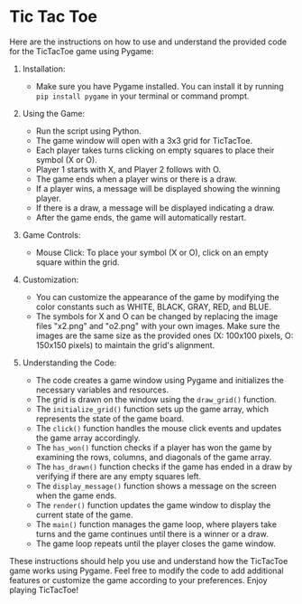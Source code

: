 # Tic Tac Toe

Here are the instructions on how to use and understand the provided code for the TicTacToe game using Pygame:

1. Installation:
   - Make sure you have Pygame installed. You can install it by running `pip install pygame` in your terminal or command prompt.

2. Using the Game:
   - Run the script using Python.
   - The game window will open with a 3x3 grid for TicTacToe.
   - Each player takes turns clicking on empty squares to place their symbol (X or O).
   - Player 1 starts with X, and Player 2 follows with O.
   - The game ends when a player wins or there is a draw.
   - If a player wins, a message will be displayed showing the winning player.
   - If there is a draw, a message will be displayed indicating a draw.
   - After the game ends, the game will automatically restart.

3. Game Controls:
   - Mouse Click: To place your symbol (X or O), click on an empty square within the grid.

4. Customization:
   - You can customize the appearance of the game by modifying the color constants such as WHITE, BLACK, GRAY, RED, and BLUE.
   - The symbols for X and O can be changed by replacing the image files "x2.png" and "o2.png" with your own images. Make sure the images are the same size as the provided ones (X: 100x100 pixels, O: 150x150 pixels) to maintain the grid's alignment.

5. Understanding the Code:
   - The code creates a game window using Pygame and initializes the necessary variables and resources.
   - The grid is drawn on the window using the `draw_grid()` function.
   - The `initialize_grid()` function sets up the game array, which represents the state of the game board.
   - The `click()` function handles the mouse click events and updates the game array accordingly.
   - The `has_won()` function checks if a player has won the game by examining the rows, columns, and diagonals of the game array.
   - The `has_drawn()` function checks if the game has ended in a draw by verifying if there are any empty squares left.
   - The `display_message()` function shows a message on the screen when the game ends.
   - The `render()` function updates the game window to display the current state of the game.
   - The `main()` function manages the game loop, where players take turns and the game continues until there is a winner or a draw.
   - The game loop repeats until the player closes the game window.

These instructions should help you use and understand how the TicTacToe game works using Pygame. Feel free to modify the code to add additional features or customize the game according to your preferences. Enjoy playing TicTacToe!
